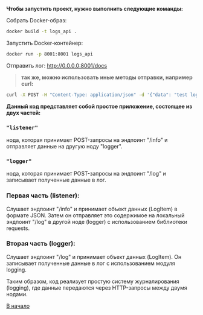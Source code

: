 **Чтобы запустить проект, нужно выполнить следующие команды:**

Собрать Docker-образ: 
```bash
docker build -t logs_api .
```
Запустить Docker-контейнер: 
```bash
docker run -p 8001:8001 logs_api
```
Отправить лог:
http://0.0.0.0:8001/docs

>**так же, можно использовать иные методы отправки, например curl:**
```bash
curl -X POST -H "Content-Type: application/json" -d '{"data": "test log"}' http://localhost:8001/info
```

**Данный код представляет собой простое приложение, состоящее из двух частей:**

### `"listener"` 
нода, которая принимает POST-запросы на эндпоинт "/info" и отправляет данные на другую ноду "logger".

### `"logger"` 
нода, которая принимает POST-запросы на эндпоинт "/log" и записывает полученные данные в лог.

### Первая часть (listener):  
Слушает эндпоинт "/info" и принимает объект данных (LogItem) в формате JSON. Затем он отправляет это содержимое на локальный эндпоинт "/log" в другой ноде (logger) с использованием библиотеки requests.

### Вторая часть (logger):  
Слушает эндпоинт "/log" и принимает объект данных (LogItem). Он записывает полученные данные в лог с использованием модуля logging.

Таким образом, код реализует простую систему журналирования (logging), где данные передаются через HTTP-запросы между двумя нодами.

[В начало](https://github.com/fulliam/ros_logs_api)